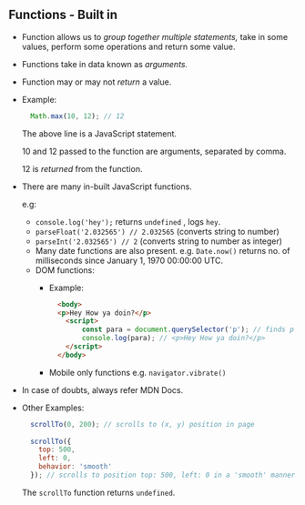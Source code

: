 ## Functions - Built in

-   Function allows us to _group together multiple statements,_ take in some values, perform some operations and return some value.
    
-   Functions take in data known as _arguments._
    
-   Function may or may not _return_ a value.
    
-   Example:
    
    ```javascript
      Math.max(10, 12); // 12
    
    ```
    
    The above line is a JavaScript statement.
    
    10 and 12 passed to the function are arguments, separated by comma.
    
    12 is _returned_ from the function.
    
-   There are many in-built JavaScript functions.
    
    e.g:
    
    -   `console.log('hey');` returns `undefined` , logs `hey`.
    -   `parseFloat('2.032565') // 2.032565` (converts string to number)
    -   `parseInt('2.032565') // 2` (converts string to number as integer)
    -   Many date functions are also present. e.g. `Date.now()` returns no. of milliseconds since January 1, 1970 00:00:00 UTC.
    -   DOM functions:
        -   Example:
            
            ```html
              <body>
              <p>Hey How ya doin?</p>
              	<script>
              		const para = document.querySelector('p'); // finds p tag in page
              		console.log(para); // <p>Hey How ya doin?</p>
              	</script>
              </body>
            
            ```
            
        -   Mobile only functions e.g. `navigator.vibrate()`
            
-   In case of doubts, always refer MDN Docs.
    
-   Other Examples:
    
    ```javascript
      scrollTo(0, 200); // scrolls to (x, y) position in page
      
      scrollTo({
      	top: 500,
      	left: 0,
      	behavior: 'smooth'
      }); // scrolls to position top: 500, left: 0 in a 'smooth' manner
    
    ```
    
    The `scrollTo` function returns `undefined`.